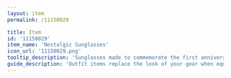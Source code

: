 ```yaml
---
layout: item
permalink: /11150029

title: Item
id: '11150029'
item_name: 'Nostalgic Sunglasses'
icon_url: '11150029.png'
tooltip_description: 'Sunglasses made to commemorate the first anniversary of your character''s creation.'
guide_description: 'Outfit items replace the look of your gear when equipped.'
---
```

